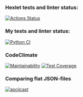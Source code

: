 ### Hexlet tests and linter status:
[![Actions Status](https://github.com/VScheg/python-project-50/actions/workflows/hexlet-check.yml/badge.svg)](https://github.com/VScheg/python-project-50/actions)
### My tests and linter status:
[![Python CI](https://github.com/VScheg/python-project-50/actions/workflows/pyci.yml/badge.svg)](https://github.com/VScheg/python-project-50/actions/workflows/pyci.yml)
### CodeClimate
[![Maintainability](https://api.codeclimate.com/v1/badges/c7141d81a25f88f931f8/maintainability)](https://codeclimate.com/github/VScheg/python-project-50/maintainability)
[![Test Coverage](https://api.codeclimate.com/v1/badges/c7141d81a25f88f931f8/test_coverage)](https://codeclimate.com/github/VScheg/python-project-50/test_coverage)

### Comparing flat JSON-files
[![asciicast](https://asciinema.org/a/rWfO6hJaPnLCEkELpgX49kXVS.svg)](https://asciinema.org/a/rWfO6hJaPnLCEkELpgX49kXVS)
